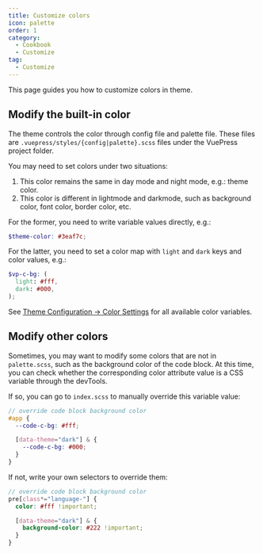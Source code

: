 ```yaml
---
title: Customize colors
icon: palette
order: 1
category:
  - Cookbook
  - Customize
tag:
  - Customize
---
```


This page guides you how to customize colors in theme.

<!-- more -->

## Modify the built-in color

The theme controls the color through config file and palette file. These files are `.vuepress/styles/{config|palette}.scss` files under the VuePress project folder.

You may need to set colors under two situations:

1. This color remains the same in day mode and night mode, e.g.: theme color.
1. This color is different in lightmode and darkmode, such as background color, font color, border color, etc.

For the former, you need to write variable values directly, e.g.:

```scss title=".vuepress/styles/config.scss"
$theme-color: #3eaf7c;
```

For the latter, you need to set a color map with `light` and `dark` keys and color values, e.g.:

```scss title=".vuepress/styles/palette.scss"
$vp-c-bg: (
  light: #fff,
  dark: #000,
);
```

See [Theme Configuration → Color Settings](../../config/style.md#color-config) for all available color variables.

## Modify other colors

Sometimes, you may want to modify some colors that are not in `palette.scss`, such as the background color of the code block. At this time, you can check whether the corresponding color attribute value is a CSS variable through the devTools.

If so, you can go to `index.scss` to manually override this variable value:

```scss title=".vuepress/styles/index.scss"
// override code block background color
#app {
  --code-c-bg: #fff;

  [data-theme="dark"] & {
    --code-c-bg: #000;
  }
}
```

If not, write your own selectors to override them:

```scss title=".vuepress/styles/index.scss"
// override code block background color
pre[class*="language-"] {
  color: #fff !important;

  [data-theme="dark"] & {
    background-color: #222 !important;
  }
}
```
